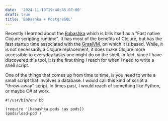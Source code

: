 ```yaml
---
date:  '2024-11-10T19:40:45-07:00'
draft: true
title: 'Babashka + PostgreSQL'
---
```

Recently I learned about the [Babashka](https://babashka.org) which is bills itself as a "Fast native Clojure scripting runtime".  It has most of the benefits of Clojure, but has the fast startup time associated with the [GraalVM](https://www.graalvm.org), on which it is based.  While, it is not necessarily a Clojure replacement, it does make Clojure more accessible to everyday tasks one might do on the shell.  In fact, since I have discovered this tool, it is the first thing I reach for when I need to write a shell script.  

One of the things that comes up from time to time, is you need to write a small script that involves a database.  I would call this kind of script a "throw-away" script.  In times past, I would reach of something like Python, or maybe C# at work. 


```
#!/usr/bin/env bb

(require '[babashka.pods :as pods])
(pods/load-pod )
```
